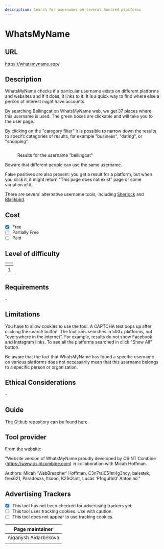 ```yaml
---
description: Search for usernames on several hundred platforms
---
```


# WhatsMyName

## URL

https://whatsmyname.app/

## Description

WhatsMyName checks if a particular username exists on different platforms and websites and if it does, it links to it. It is a quick way to find where else a person of interest might have accounts. &#x20;

By searching Bellingcat on WhatsMyName web, we get 37 places where this username is used. The green boxes are clickable and will take you to the user page.&#x20;

By clicking on the "category filter" it is possible to narrow down the results to specifc categories of results, for example "business", "dating", or "shopping".

<figure><img src=".gitbook/assets/image.png" alt=""><figcaption><p>Results for the username "bellingcat"</p></figcaption></figure>

Beware that different people can use the same username.&#x20;

False positives are also present: you get a result for a platform, but when you click it, it might return "This page does not exist" page or some variation of it.  &#x20;

There are several alternative username tools, including [Sherlock](https://bellingcat.gitbook.io/toolkit/more/all-tools/sherlock) and [Blackbird](https://bellingcat.gitbook.io/toolkit/more/all-tools/blackbird).&#x20;

## Cost

* [x] Free
* [ ] Partially Free
* [ ] Paid

## Level of difficulty

<table><thead><tr><th data-type="rating" data-max="5"></th></tr></thead><tbody><tr><td>1</td></tr></tbody></table>

## Requirements

\-

## Limitations

You have to allow cookies to use the tool. A CAPTCHA test pops up after clicking the search button. The tool runs searches in 500+ platforms, not "everywhere in the internet". For example, results do not show Facebook and Instagram links. To see all the platforms searched in click "Show All" button.&#x20;

Be aware that the fact that WhatsMyName has found a specific username on various platforms does not necessarily mean that this username belongs to a specific person or organisation.&#x20;

## Ethical Considerations

\-

## Guide

The Github repository can be found [here](https://github.com/WebBreacher/WhatsMyName).

## Tool provider

From the website:&#x20;

"Website version of WhatsMyName proudly developed by OSINT Combine (https://www.osintcombine.com) in collaboration with Micah Hoffman.&#x20;

Authors: Micah 'WebBreacher' Hoffman, C3n7ral051nt4g3ncy, balestek, fres621, Paradoxxs, Itsoon, K2SOsint, Lucas 'P1ngul1n0' Antoniaci"

## Advertising Trackers

* [x] This tool has not been checked for advertising trackers yet.
* [ ] This tool uses tracking cookies. Use with caution.
* [ ] This tool does not appear to use tracking cookies.

| Page maintainer      |
| -------------------- |
| Aiganysh Aidarbekova |
|                      |
